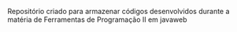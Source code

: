 Repositório criado para armazenar códigos desenvolvidos durante a matéria de Ferramentas de Programação II em javaweb
